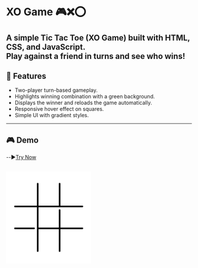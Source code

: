 # XO Game 🎮❌⭕  

A simple **Tic Tac Toe (XO Game)** built with **HTML, CSS, and JavaScript**.  
Play against a friend in turns and see who wins!
---

## 🚀 Features
- Two-player turn-based gameplay.
- Highlights winning combination with a green background.
- Displays the winner and reloads the game automatically.
- Responsive hover effect on squares.
- Simple UI with gradient styles.

---

## 🎮 Demo
--▶️[Try Now](https://omarlokma.github.io/Tic-Tac-Toe-XO-Game/)



![XO Game Demo](./xo-game.gif)
---


